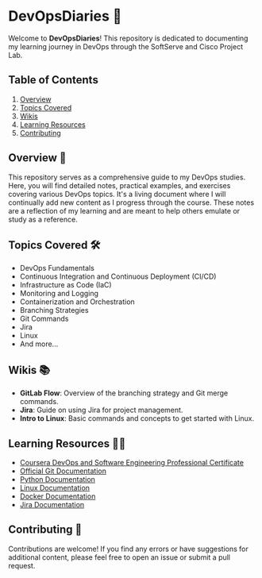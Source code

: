 
# DevOpsDiaries 🚀

Welcome to **DevOpsDiaries**! This repository is dedicated to documenting my learning journey in DevOps through the SoftServe and Cisco Project Lab.

## Table of Contents
1. [Overview](#overview)
2. [Topics Covered](#topics-covered)
3. [Wikis](#wikis)
4. [Learning Resources](#learning-resources)
5. [Contributing](#contributing)

## Overview 📖
This repository serves as a comprehensive guide to my DevOps studies. Here, you will find detailed notes, practical examples, and exercises covering various DevOps topics. It's a living document where I will continually add new content as I progress through the course. These notes are a reflection of my learning and are meant to help others emulate or study as a reference.

## Topics Covered 🛠️
- DevOps Fundamentals
- Continuous Integration and Continuous Deployment (CI/CD)
- Infrastructure as Code (IaC)
- Monitoring and Logging
- Containerization and Orchestration
- Branching Strategies
- Git Commands
- Jira
- Linux
- And more...

## Wikis 📚
- **GitLab Flow**: Overview of the branching strategy and Git merge commands.
- **Jira**: Guide on using Jira for project management.
- **Intro to Linux**: Basic commands and concepts to get started with Linux.

## Learning Resources 📖💡
- [Coursera DevOps and Software Engineering Professional Certificate](https://www.coursera.org/professional-certificates/devops-and-software-engineering?myLearningTab=IN_PROGRESS&page=1)
- [Official Git Documentation](https://git-scm.com/doc)
- [Python Documentation](https://docs.python.org/)
- [Linux Documentation](https://www.kernel.org/doc/html/latest/)
- [Docker Documentation](https://docs.docker.com/)
- [Jira Documentation](https://confluence.atlassian.com/jira)

## Contributing 🤝
Contributions are welcome! If you find any errors or have suggestions for additional content, please feel free to open an issue or submit a pull request.

